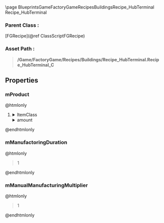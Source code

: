 \page BlueprintsGameFactoryGameRecipesBuildingsRecipe_HubTerminal Recipe_HubTerminal
### Parent Class :
[FGRecipe](@ref ClassScriptFGRecipe)
### Asset Path :
<b><blockquote>/Game/FactoryGame/Recipes/Buildings/Recipe_HubTerminal.Recipe_HubTerminal_C</blockquote></b>
## Properties

### mProduct
@htmlonly
<ol>
<li>
<details>
 <summary>ItemClass</summary>
<b><a href="_blueprints_game_factory_game_buildable_factory_hub_terminal_desc__hub_terminal.html"><blockquote>Desc_HubTerminal</blockquote></a></b>
</details>
<details>
 <summary>amount</summary>
<blockquote>1</blockquote>
</details>
</li>
</ol>
@endhtmlonly

### mManufactoringDuration
@htmlonly
<blockquote>1</blockquote>
@endhtmlonly

### mManualManufacturingMultiplier
@htmlonly
<blockquote>1</blockquote>
@endhtmlonly

